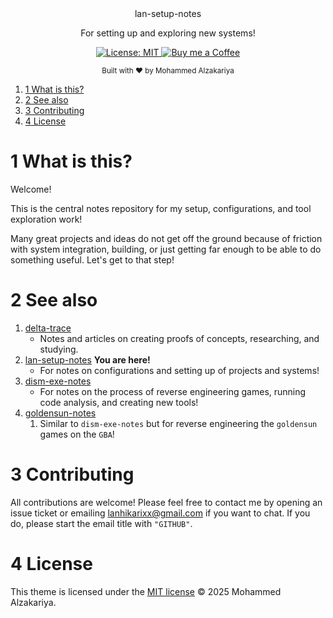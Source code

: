 <div align="center">
  lan-setup-notes
  <p>For setting up and exploring new systems!</p>
</div>

<p align="center">
  <a href="https://opensource.org/licenses/MIT">
    <img src="https://img.shields.io/badge/License-MIT-brightgreen.svg"
      alt="License: MIT" />
  </a>
  <a href="https://buymeacoffee.com/lan22h">
    <img src="https://img.shields.io/static/v1?label=Buy me a coffee&message=%E2%9D%A4&logo=BuyMeACoffee&link=&color=greygreen"
      alt="Buy me a Coffee" />
  </a>
</p>


<div align="center">
  <sub>Built with ❤︎ by Mohammed Alzakariya</sub>
</div>


1. [1 What is this?](#1-what-is-this)
2. [2 See also](#2-see-also)
3. [3 Contributing](#3-contributing)
4. [4 License](#4-license)

# 1 What is this?

Welcome!

This is the central notes repository for my setup, configurations, and tool exploration work!

Many great projects and ideas do not get off the ground because of friction with system integration, building, or just getting far enough to be able to do something useful. Let's get to that step!

# 2 See also

1. [delta-trace](<https://github.com/delta-domain-rnd/delta-trace>)
	- Notes and articles on creating proofs of concepts, researching, and studying.
2. [lan-setup-notes](<https://github.com/LanHikari22/lan-setup-notes>) **You are here!**
	- For notes on configurations and setting up of projects and systems!
3. [dism-exe-notes](<https://github.com/dism-exe/dism-exe-notes/tree/main/lan>)
	- For notes on the process of reverse engineering games, running code analysis, and creating new tools!
4. [goldensun-notes](<https://github.com/FutureFractal/goldensun-notes/tree/main/lan>)
	1. Similar to `dism-exe-notes` but for reverse engineering the `goldensun` games on the `GBA`!



# 3 Contributing

All contributions are welcome! Please feel free to contact me by opening an issue ticket or emailing lanhikarixx@gmail.com if you want to chat. If you do, please start the email title with `"GITHUB"`.

# 4 License

This theme is licensed under the [MIT license](https://opensource.org/licenses/mit-license.php) © 2025 Mohammed Alzakariya.